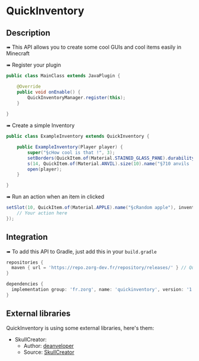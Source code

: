 # QuickInventory

## Description

➠  This API allows you to create some cool GUIs and cool items easily in Minecraft

➠  Register your plugin
```java
public class MainClass extends JavaPlugin {

    @Override
    public void onEnable() {
        QuickInventoryManager.register(this);
    }
    
}
```

➠  Create a simple Inventory
```java
public class ExampleInventory extends QuickInventory {

    public ExampleInventory(Player player) {
        super("§cHow cool is that !", 3);
        setBorders(QuickItem.of(Material.STAINED_GLASS_PANE).durability(14).glow().name("§f")); // Setting the borders
        s(14, QuickItem.of(Material.ANVIL).size(10).name("§710 anvils !").lore("Line 1", "§cLine 2, but colored !")); // Method s() is a shortcut for setSlot()
        open(player);
    }

}
```

➠  Run an action when an item in clicked
```java
setSlot(10, QuickItem.of(Material.APPLE).name("§cRandom apple"), inventoryClickEvent -> {
    // Your action here
});
```

## Integration

➠  To add this API to Gradle, just add this in your `build.gradle`
```gradle
repositories {
  maven { url = 'https://repo.zorg-dev.fr/repository/releases/' } // QuickInventory
}

dependencies {
  implementation group: 'fr.zorg', name: 'quickinventory', version: '1.0.0' // QuickInventory
}
```

## External libraries

QuickInventory is using some external libraries, here's them:
- SkullCreator:
  - Author: <a href="https://github.com/deanveloper">deanveloper</a>
  - Source: <a href="https://github.com/deanveloper/SkullCreator">SkullCreator</a>
